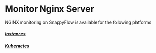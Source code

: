 # Monitor Nginx Server

NGINX monitoring on SnappyFlow is available for the following platforms

##### [Instances](/docs/Integrations/nginx/nginx_instance)

##### [Kubernetes](/docs/Integrations/nginx/nginx_kubernetes)

